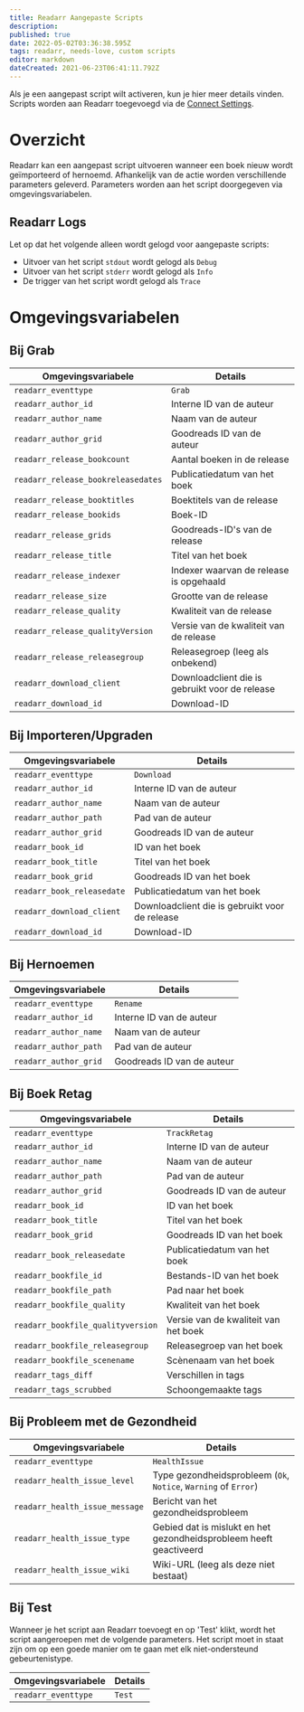 ```yaml
---
title: Readarr Aangepaste Scripts
description: 
published: true
date: 2022-05-02T03:36:38.595Z
tags: readarr, needs-love, custom scripts
editor: markdown
dateCreated: 2021-06-23T06:41:11.792Z
---
```


Als je een aangepast script wilt activeren, kun je hier meer details vinden. Scripts worden aan Readarr toegevoegd via de [Connect Settings](/readarr/settings#connections).

# Overzicht

Readarr kan een aangepast script uitvoeren wanneer een boek nieuw wordt geïmporteerd of hernoemd. Afhankelijk van de actie worden verschillende parameters geleverd. Parameters worden aan het script doorgegeven via omgevingsvariabelen.

## Readarr Logs

Let op dat het volgende alleen wordt gelogd voor aangepaste scripts:

- Uitvoer van het script `stdout` wordt gelogd als `Debug`
- Uitvoer van het script `stderr` wordt gelogd als `Info`
- De trigger van het script wordt gelogd als `Trace`

# Omgevingsvariabelen

## Bij Grab

| Omgevingsvariabele                | Details                                        |
| --------------------------------- | ---------------------------------------------- |
| `readarr_eventtype`               | `Grab`                                         |
| `readarr_author_id`               | Interne ID van de auteur                        |
| `readarr_author_name`             | Naam van de auteur                              |
| `readarr_author_grid`             | Goodreads ID van de auteur                      |
| `readarr_release_bookcount`       | Aantal boeken in de release                     |
| `readarr_release_bookreleasedates`| Publicatiedatum van het boek                    |
| `readarr_release_booktitles`      | Boektitels van de release                       |
| `readarr_release_bookids`         | Boek-ID                                        |
| `readarr_release_grids`           | Goodreads-ID's van de release                   |
| `readarr_release_title`           | Titel van het boek                              |
| `readarr_release_indexer`         | Indexer waarvan de release is opgehaald         |
| `readarr_release_size`            | Grootte van de release                          |
| `readarr_release_quality`         | Kwaliteit van de release                        |
| `readarr_release_qualityVersion`  | Versie van de kwaliteit van de release          |
| `readarr_release_releasegroup`    | Releasegroep (leeg als onbekend)                |
| `readarr_download_client`         | Downloadclient die is gebruikt voor de release  |
| `readarr_download_id`             | Download-ID                                    |

## Bij Importeren/Upgraden

| Omgevingsvariabele      | Details                                        |
| -----------------------| ---------------------------------------------- |
| `readarr_eventtype`    | `Download`                                     |
| `readarr_author_id`    | Interne ID van de auteur                        |
| `readarr_author_name`  | Naam van de auteur                              |
| `readarr_author_path`  | Pad van de auteur                              |
| `readarr_author_grid`  | Goodreads ID van de auteur                      |
| `readarr_book_id`      | ID van het boek                                |
| `readarr_book_title`   | Titel van het boek                              |
| `readarr_book_grid`    | Goodreads ID van het boek                       |
| `readarr_book_releasedate` | Publicatiedatum van het boek                 |
| `readarr_download_client` | Downloadclient die is gebruikt voor de release |
| `readarr_download_id` | Download-ID |

## Bij Hernoemen

| Omgevingsvariabele   | Details                                      |
| -------------------- | -------------------------------------------- |
| `readarr_eventtype`  | `Rename`                                     |
| `readarr_author_id`  | Interne ID van de auteur                     |
| `readarr_author_name`| Naam van de auteur                           |
| `readarr_author_path`| Pad van de auteur                            |
| `readarr_author_grid`| Goodreads ID van de auteur                    |

## Bij Boek Retag

| Omgevingsvariabele              | Details                                      |
| ------------------------------- | -------------------------------------------- |
| `readarr_eventtype`             | `TrackRetag`                                 |
| `readarr_author_id`             | Interne ID van de auteur                     |
| `readarr_author_name`           | Naam van de auteur                           |
| `readarr_author_path`           | Pad van de auteur                            |
| `readarr_author_grid`           | Goodreads ID van de auteur                    |
| `readarr_book_id`               | ID van het boek                              |
| `readarr_book_title`            | Titel van het boek                           |
| `readarr_book_grid`             | Goodreads ID van het boek                    |
| `readarr_book_releasedate`      | Publicatiedatum van het boek                  |
| `readarr_bookfile_id`           | Bestands-ID van het boek                      |
| `readarr_bookfile_path`         | Pad naar het boek                            |
| `readarr_bookfile_quality`      | Kwaliteit van het boek                        |
| `readarr_bookfile_qualityversion` | Versie van de kwaliteit van het boek         |
| `readarr_bookfile_releasegroup` | Releasegroep van het boek                     |
| `readarr_bookfile_scenename`    | Scènenaam van het boek                        |
| `readarr_tags_diff`             | Verschillen in tags                           |
| `readarr_tags_scrubbed`         | Schoongemaakte tags                           |

## Bij Probleem met de Gezondheid

| Omgevingsvariabele          | Details                                                         |
| --------------------------- | --------------------------------------------------------------- |
| `readarr_eventtype`         | `HealthIssue`                                                   |
| `readarr_health_issue_level`| Type gezondheidsprobleem (`Ok`, `Notice`, `Warning` of `Error`)  |
| `readarr_health_issue_message` | Bericht van het gezondheidsprobleem                            |
| `readarr_health_issue_type` | Gebied dat is mislukt en het gezondheidsprobleem heeft geactiveerd |
| `readarr_health_issue_wiki` | Wiki-URL (leeg als deze niet bestaat)                            |

## Bij Test

Wanneer je het script aan Readarr toevoegt en op 'Test' klikt, wordt het script aangeroepen met de volgende parameters. Het script moet in staat zijn om op een goede manier om te gaan met elk niet-ondersteund gebeurtenistype.

| Omgevingsvariabele | Details |
| ------------------ | ------- |
| `readarr_eventtype`| `Test`  |
